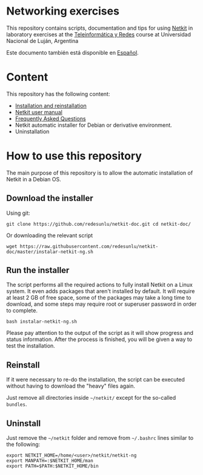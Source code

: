 # Networking exercises

This repository contains scripts, documentation and tips for using [Netkit](http://www.netkit.org/) in laboratory exercises at the [Teleinformática y Redes](http://www.labredes.unlu.edu.ar/tyr) course at Universidad Nacional de Luján, Argentina

Este documento también está disponible en [Español](README.md).

# Content

This repository has the following content:

* [Installation and reinstallation](#download-the-installer)
* [Netkit user manual](user-guide.en.md)
* [Frequently Asked Questions](faq.en.md)
* Netkit automatic installer for Debian or derivative environment.
* Uninstallation

# How to use this repository

The main purpose of this repository is to allow the automatic installation of Netkit in a Debian OS.

## Download the installer

Using git:

    git clone https://github.com/redesunlu/netkit-doc.git cd netkit-doc/

Or downloading the relevant script

    wget https://raw.githubusercontent.com/redesunlu/netkit-doc/master/instalar-netkit-ng.sh

## Run the installer

The script performs all the required actions to fully install Netkit on a Linux system. It even adds packages that aren't installed by default. It will require at least 2 GB of free space, some of the packages may take a long time to download, and some steps may require root or superuser password in order to complete.

    bash instalar-netkit-ng.sh

Please pay attention to the output of the script as it will show progress and status information. After the process is finished, you will be given a way to test the installation.

## Reinstall

If it were necessary to re-do the installation, the script can be executed without having to download the "heavy" files again.

Just remove all directories inside `~/netkit/` except for the so-called `bundles`.

## Uninstall

Just remove the `~/netkit` folder and remove from `~/.bashrc` lines similar to the following:

```
export NETKIT_HOME=/home/<user>/netkit/netkit-ng
export MANPATH=:$NETKIT_HOME/man
export PATH=$PATH:$NETKIT_HOME/bin
```
